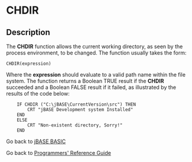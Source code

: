 # CHDIR

<PageHeader />

## Description

The **CHDIR** function allows the current working directory, as seen by the process environment, to be changed. The function usually takes the form:

```
CHDIR(expression)
```

Where the **expression** should evaluate to a valid path name within the file system. The function returns a Boolean TRUE result if the **CHDIR** succeeded and a Boolean FALSE result if it failed, as illustrated by the results of the code below:

```
    IF CHDIR ("C:\jBASE\CurrentVersion\src") THEN
        CRT "jBASE Development system Installed"
    END
    ELSE
        CRT "Non-existent directory, Sorry!"
    END
```

Go back to [jBASE BASIC](./../README.md)

Go back to [Programmers' Reference Guide](./../../reference-guides/jbc/README.md)

<PageFooter />
